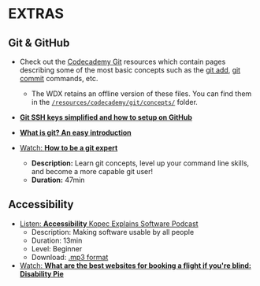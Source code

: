 # EXTRAS

## Git & GitHub

  - Check out the [Codecademy Git](https://www.codecademy.com/resources/docs/git) resources which contain pages describing some of the most basic concepts such as the [git add](https://www.codecademy.com/resources/docs/git/add), [git commit](https://www.codecademy.com/resources/docs/git/commit) commands, etc.
    - The WDX retains an offline version of these files. You can find them in the [`/resources/codecademy/git/concepts/`](../../resources/codecademy/git/concepts/) folder.

  - [**Git SSH keys simplified and how to setup on GitHub**](https://inspirezone.tech/git-ssh-keys-simplified/)

  - [**What is git? An easy introduction**](https://inspirezone.tech/what-is-git/)

  - [Watch: **How to be a git expert**](https://www.youtube.com/watch?v=hZS96dwKvt0)
    - **Description:** Learn git concepts, level up your command line skills, and become a more capable git user!
    - **Duration:** 47min

## Accessibility

  - [Listen: **Accessibility** Kopec Explains Software Podcast](http://kopec.live/episode/184aa586/accessibility)
    - Description: Making software usable by all people
    - Duration: 13min
    - Level: Beginner
    - Download: [.mp3 format](https://pdcn.co/e/pinecast.com/listen/184aa586-23c9-4651-946d-26af5155b3d2.mp3?source=direct&download&ext=asset.mp3) 
  - [Watch: **What are the best websites for booking a flight if you're blind: Disability Pie**](https://www.youtube.com/watch?v=QUZ091A73bk)